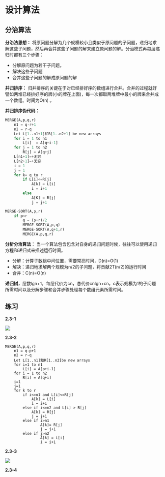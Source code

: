# 设计算法

## 分治算法

**分治法思想：** 将原问题分解为几个规模较小且类似于原问题的子问题，递归地求解这些子问题，然后再合并这些子问题的解来建立原问题的解。分治模式再每层递归时都有三个步骤：

* 分解原问题为若干子问题，
* 解决这些子问题
* 合并这些子问题的解成原问题的解

**并归排序：** 归并排序的关键在于对已经排好序的数组进行合并。合并的过程就好譬如两堆已经排好序的牌(小的牌在上面)，每一次都取两堆牌中最小的牌来合并成一个数组。时间为O(n) 。

**并归排序伪代码：**

```python
MERGE(A,p,q,r)
	n1 = q-r+1
    n2 = r-q
    Let L[1..n1+1]和R[1..n2+1] be new arrays
    for i = 1 to n1
    	L[i]  = A[q+i-1]
    for j = 1 to n2
    	R[j] = A[q+j]
    L[n1+1]=+无穷
    L[n2+1]=+无穷
    i = 1
    j = 1
    for k= q to r
    	if L[i]<=R[j]
        	A[k] = L[i]
            i = i+1
        else
        	A[K] = R[j]
            j = j+1
```

```python
MERGE-SORT(A,p,r)
	if p<r
    	q = (p+r)/2
        MERGE-SORT(A,p,q)
        MERGE-SORT(A,q+1,r)
        MERGE(A,p,q,r)
```



**分析分治算法：** 当一个算法包含包含对自身的递归问题时候，往往可以使用递归方程和递归式来描述运行时间。

* 分解：计算子数组中间位置，需要常亮时间，D(n)=O(1)
* 解决：递归地求解两个规模为n/2的子问题，将贡献2T(n/2)的运行时间
* 合并：C(n)=O(n)

**递归树**，层数lgn+1，每层代价为cn，总代价cnlgn+cn，c表示规模为1的子问题所需时间以及分解步骤和合并步骤处理每个数组元素所需时间。

## 练习

**2.3-1**

![](https://gitee.com/weifagan/MyPic/raw/master/img/IMG_20200514_100416.jpg)



**2.3-2** 

```pyton
MERGE(A,p,q,r)
	n1 = q-p+1
	n2 = r-q
	Let L[1..n1]和R[1..n2]be new arrays
	for i=1 to n1
		L[i] = A[p+i-1]
	for i = 1 to n2
		R[i] = A[q+i]
	i=1
	j=1
	for k to r
		if i<=n1 and L[i]<=R[j]
			A[k] = L[i]
			i = i+1
		else if i<=n2 and L[i] > R[j]
			A[k] = R[j]
			j = j+1
		else if i>n1
				A[k]= R[j]
				j = j+1
		else if j>n2
            	A[k] = L[i]
            	i = i+1
```



**2.3-3**

![](https://gitee.com/weifagan/MyPic/raw/master/img/IMG_20200514_1108271.jpg)



**2.3-4**

